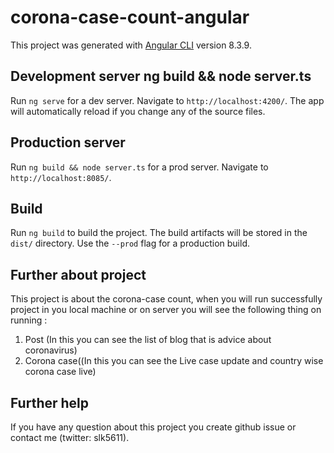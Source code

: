 # corona-case-count-angular

This project was generated with [Angular CLI](https://github.com/angular/angular-cli) version 8.3.9.

## Development server ng build && node server.ts

Run `ng serve` for a dev server. Navigate to `http://localhost:4200/`. The app will automatically reload if you change any of the source files.

## Production server

Run `ng build && node server.ts` for a prod server. Navigate to `http://localhost:8085/`.

## Build

Run `ng build` to build the project. The build artifacts will be stored in the `dist/` directory. Use the `--prod` flag for a production build.

## Further about project

This project is about the corona-case count, when you will run successfully project in you local machine or on server you will see the following thing on running :
1. Post (In this you can see the list of blog that is advice about coronavirus)
2. Corona case((In this you can see the Live case update and country wise corona case live)

## Further help

If you have any question about this project you create github issue or contact me (twitter: slk5611).

